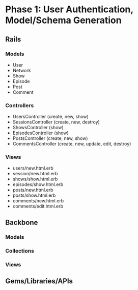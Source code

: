 # Phase 1: User Authentication, Model/Schema Generation

## Rails
### Models
* User
* Network
* Show
* Episode
* Post
* Comment

### Controllers
* UsersController (create, new, show)
* SessionsController (create, new, destroy)
* ShowsController (show)
* EpisodesController (show)
* PostsController (create, new, show)
* CommentsController (create, new, update, edit, destroy)

### Views
* users/new.html.erb
* session/new.html.erb
* shows/show.html.erb
* episodes/show.html.erb
* posts/new.html.erb
* posts/show.html.erb
* comments/new.html.erb
* comments/edit.html.erb

## Backbone
### Models

### Collections

### Views

## Gems/Libraries/APIs
